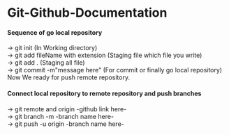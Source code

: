 # Git-Github-Documentation
#### Sequence of go local repository
-> git init (In Working directory)  
-> git add fileName with extension (Staging file which file you write)  
-> git add . (Staging all file)  
-> git commit -m"message here" (For commit or finally go local repository)  
Now We ready for push remote repository.

#### Connect local repository to remote repository and push branches
-> git remote and origin -github link here-  
-> git branch -m -branch name here-  
-> git push -u origin -branch name here-
